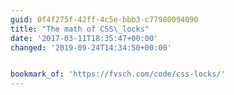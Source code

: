 ```yaml
---
guid: 0f4f275f-42ff-4c5e-bbb3-c77980094090
title: "The math of CSS\_locks"
date: '2017-03-11T18:35:47+00:00'
changed: '2019-09-24T14:34:50+00:00'


bookmark_of: 'https://fvsch.com/code/css-locks/'
---
```




